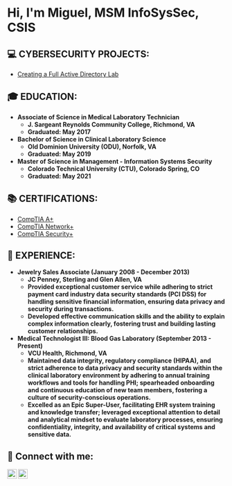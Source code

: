 <h1>Hi, I'm Miguel, MSM InfoSysSec, CSIS 

<h2>💻 CYBERSECURITY PROJECTS:</h2>

- [Creating a Full Active Directory Lab](https://github.com/miguel-cueto/ActiveDirectory.Lab)

<h2>🎓  EDUCATION:</h2>

- <b>Associate of Science in Medical Laboratory Technician</b>
  - <b>J. Sargeant Reynolds Community College, Richmond, VA </b>
  - <b>Graduated: May 2017</b>
- <b>Bachelor of Science in Clinical Laboratory Science</b>
  - <b>Old Dominion University (ODU), Norfolk, VA</b>
  - <b>Graduated: May 2019 </b>
- <b>Master of Science in Management - Information Systems Security </b>
  - <b>Colorado Technical University (CTU), Colorado Spring, CO</b>
  - <b>Graduated: May 2021</b>

<h2>📚 CERTIFICATIONS:</h2>

- [CompTIA A+](https://www.credly.com/badges/a7671435-3ed3-449a-9385-197453fe8efa/linked_in_profile)
- [CompTIA Network+](https://www.credly.com/badges/da945935-188b-4dd3-996b-00b186e2f24f/linked_in_profile)
- [CompTIA Security+](https://www.credly.com/badges/5716008d-43c2-4321-9af9-9ebe723b38ff/linked_in_profile)

<h2>💼  EXPERIENCE:</h2>

- <b>Jewelry Sales Associate (January 2008 - December 2013)</b>
  - <b>JC Penney, Sterling and Glen Allen, VA</b>
  - <b>Provided exceptional customer service while adhering to strict payment card industry data security standards (PCI DSS) for handling sensitive financial information, ensuring data privacy and security during transactions. </b>
  - <b>Developed effective communication skills and the ability to explain complex information clearly, fostering trust and building lasting customer relationships.</b>
- <b>Medical Technologist III: Blood Gas Laboratory (September 2013 - Present)</b>
  - <b>VCU Health, Richmond, VA </b>
  - <b>Maintained data integrity, regulatory compliance (HIPAA), and strict adherence to data privacy and security standards within the clinical laboratory environment by adhering to annual training workflows and tools for handling PHI; spearheaded onboarding and continuous education of new team members, fostering a culture of security-conscious operations. </b>
  - <b>Excelled as an Epic Super-User, facilitating EHR system training and knowledge transfer; leveraged exceptional attention to detail and analytical mindset to evaluate laboratory processes, ensuring confidentiality, integrity, and availability of critical systems and sensitive data.</b>

<h2> 🤳 Connect with me:</h2>


[<img align="left" alt="miguelcueto | LinkedIn" width="22px" src="https://cdn.jsdelivr.net/npm/simple-icons@v3/icons/linkedin.svg" />][linkedin]
[<img align="left" alt="miguel_cueto5 | Twitter" width="22px" src="https://cdn.jsdelivr.net/npm/simple-icons@v3/icons/twitter.svg" />][twitter]

[linkedin]: https://www.linkedin.com/in/miguelcueto/
[twitter]: https://x.com/miguel_cueto5
